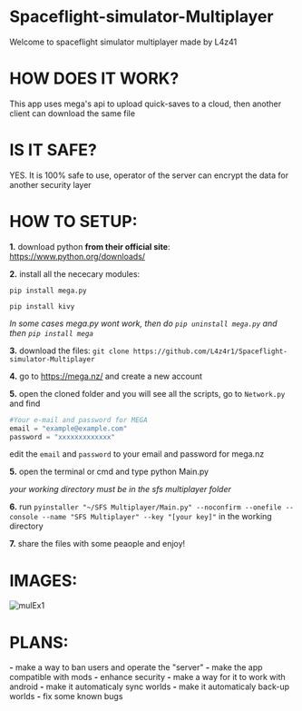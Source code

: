 # Spaceflight-simulator-Multiplayer

Welcome to spaceflight simulator multiplayer made by L4z41

# HOW DOES IT WORK?
This app uses mega's api to upload quick-saves to a cloud, then another client can download the same file


# IS IT SAFE?
YES. It is 100% safe to use, operator of the server can encrypt the data for another security layer


# HOW TO SETUP:

**1.** download python **from their official site**: https://www.python.org/downloads/

**2.** install all the nececary modules:

```pip install mega.py```

```pip install kivy```

*In some cases mega.py wont work, then do ```pip uninstall mega.py``` and then ```pip install mega```*

**3.** download the files:
```git clone https://github.com/L4z4r1/Spaceflight-simulator-Multiplayer```

**4.** go to https://mega.nz/ and create a new account

**5.** open the cloned folder and you will see all the scripts, go to ```Network.py``` and find
```python
#Your e-mail and password for MEGA
email = "example@example.com"
password = "xxxxxxxxxxxxx"
```
edit the ```email``` and ```password``` to your email and password for mega.nz

**5.** open the terminal or cmd and type python Main.py

*your working directory must be in the sfs multiplayer folder*

**6.** run ```pyinstaller "~/SFS Multiplayer/Main.py" --noconfirm --onefile --console --name "SFS Multiplayer" --key "[your key]"```
in the working directory

**7.** share the files with some peaople and enjoy!

# IMAGES:
![mulEx1](https://user-images.githubusercontent.com/107078837/203858883-5b6e576f-cc63-4e5a-99db-fbf84cca435b.png)

# PLANS:
**-** make a way to ban users and operate the "server"
**-** make the app compatible with mods
**-** enhance security
**-** make a way for it to work with android
**-** make it automaticaly sync worlds
**-** make it automaticaly back-up worlds
**-** fix some known bugs
